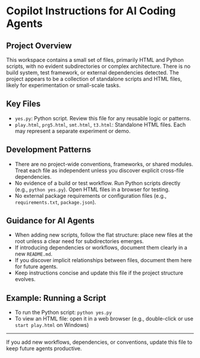 # Copilot Instructions for AI Coding Agents

## Project Overview
This workspace contains a small set of files, primarily HTML and Python scripts, with no evident subdirectories or complex architecture. There is no build system, test framework, or external dependencies detected. The project appears to be a collection of standalone scripts and HTML files, likely for experimentation or small-scale tasks.

## Key Files
- `yes.py`: Python script. Review this file for any reusable logic or patterns.
- `play.html`, `prg5.html`, `smt.html`, `t3.html`: Standalone HTML files. Each may represent a separate experiment or demo.

## Development Patterns
- There are no project-wide conventions, frameworks, or shared modules. Treat each file as independent unless you discover explicit cross-file dependencies.
- No evidence of a build or test workflow. Run Python scripts directly (e.g., `python yes.py`). Open HTML files in a browser for testing.
- No external package requirements or configuration files (e.g., `requirements.txt`, `package.json`).

## Guidance for AI Agents
- When adding new scripts, follow the flat structure: place new files at the root unless a clear need for subdirectories emerges.
- If introducing dependencies or workflows, document them clearly in a new `README.md`.
- If you discover implicit relationships between files, document them here for future agents.
- Keep instructions concise and update this file if the project structure evolves.

## Example: Running a Script
- To run the Python script: `python yes.py`
- To view an HTML file: open it in a web browser (e.g., double-click or use `start play.html` on Windows)

---
If you add new workflows, dependencies, or conventions, update this file to keep future agents productive.
